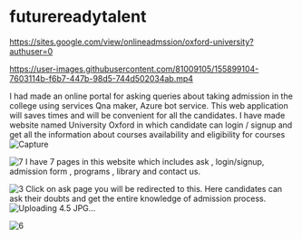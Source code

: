 # futurereadytalent
https://sites.google.com/view/onlineadmssion/oxford-university?authuser=0



https://user-images.githubusercontent.com/81009105/155899104-7603114b-f6b7-447b-98d5-744d502034ab.mp4



I had made an online portal for asking queries about taking admission in the college using services Qna maker, Azure bot service. This web application will saves times and will be convenient for all the candidates.
I have made website named University Oxford in which candidate can login / signup and get all the information about courses availability and eligibility for courses
![Capture](https://user-images.githubusercontent.com/81009105/155896768-191d3788-8ea8-43e7-9894-fa0191704e6e.JPG)

![7](https://user-images.githubusercontent.com/81009105/155898576-e455369c-b4c5-4dd7-897f-ca7ff3a86687.JPG)
I have 7 pages in this website which includes ask , login/signup, admission form , programs , library and contact us.


![3](https://user-images.githubusercontent.com/81009105/155898681-046541b2-9c39-4352-bae5-3237808956f3.JPG)
Click on ask page you will be redirected to this.
Here candidates can ask their doubts and get the entire knowledge of admission process.
![Uploading 4.![5](https://user-images.githubusercontent.com/81009105/155898791-fe03cf9a-cc49-49ce-80fd-80d45ac06121.JPG)
JPG…]()


![6](https://user-images.githubusercontent.com/81009105/155898794-61cedf65-00f0-4e85-b339-a197a2828260.JPG)
